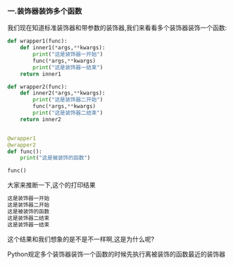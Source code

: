 ### 一.装饰器装饰多个函数

我们现在知道标准装饰器和带参数的装饰器,我们来看看多个装饰器装饰一个函数:

```python
def wrapper1(func):
    def inner1(*args,**kwargs):
        print("这是装饰器一开始")
        func(*args,**kwargs)
        print("这是装饰器一结束")
    return inner1

def wrapper2(func):  
    def inner2(*args,**kwargs):
        print("这是装饰器二开始")
        func(*args,**kwargs)
        print("这是装饰器二结束")
    return inner2


@wrapper1  
@wrapper2  
def func():
    print("这是被装饰的函数")

func()
```

大家来推断一下,这个的打印结果

```python
这是装饰器一开始
这是装饰器二开始
这是被装饰的函数
这是装饰器二结束
这是装饰器一结束
```

这个结果和我们想象的是不是不一样啊,这是为什么呢?

Python规定多个装饰器装饰一个函数的时候先执行离被装饰的函数最近的装饰器

